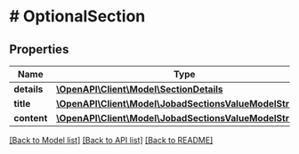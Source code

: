 # # OptionalSection

## Properties

Name | Type | Description | Notes
------------ | ------------- | ------------- | -------------
**details** | [**\OpenAPI\Client\Model\SectionDetails**](SectionDetails.md) |  | [optional]
**title** | [**\OpenAPI\Client\Model\JobadSectionsValueModelStrictStr**](JobadSectionsValueModelStrictStr.md) |  | [optional]
**content** | [**\OpenAPI\Client\Model\JobadSectionsValueModelStrictStr**](JobadSectionsValueModelStrictStr.md) |  | [optional]

[[Back to Model list]](../../README.md#models) [[Back to API list]](../../README.md#endpoints) [[Back to README]](../../README.md)
